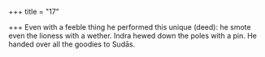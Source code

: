 +++
title = "17"

+++
Even with a feeble thing he performed this unique (deed): he smote even  the lioness with a wether.
Indra hewed down the poles with a pin. He handed over all the goodies  to Sudās.